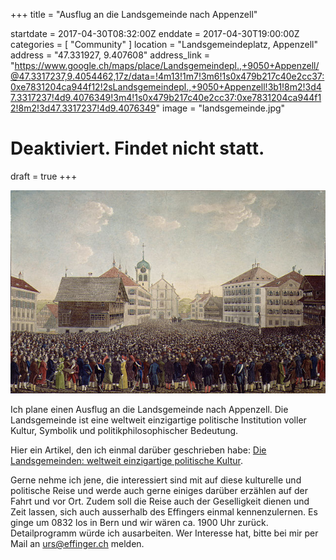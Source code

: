 +++
title = "Ausflug an die Landsgemeinde nach Appenzell"

startdate = 2017-04-30T08:32:00Z
enddate = 2017-04-30T19:00:00Z
categories = [ "Community" ]
location = "Landsgemeindeplatz, Appenzell"
address = "47.331927, 9.407608"
address_link = "https://www.google.ch/maps/place/Landsgemeindepl.,+9050+Appenzell/@47.3317237,9.4054462,17z/data=!4m13!1m7!3m6!1s0x479b217c40e2cc37:0xe7831204ca944f12!2sLandsgemeindepl.,+9050+Appenzell!3b1!8m2!3d47.3317237!4d9.4076349!3m4!1s0x479b217c40e2cc37:0xe7831204ca944f12!8m2!3d47.3317237!4d9.4076349"
image = "landsgemeinde.jpg"
# Deaktiviert. Findet nicht statt.
draft = true
+++

![Landsgemeinde](landsgemeinde.jpg)

Ich plane einen Ausflug an die Landsgemeinde nach Appenzell. Die Landsgemeinde ist eine weltweit einzigartige politische Institution voller Kultur, Symbolik und politikphilosophischer Bedeutung.

Hier ein Artikel, den ich einmal darüber geschrieben habe: [Die Landsgemeinden: weltweit einzigartige politische Kultur](http://www.zukunft-ch.ch/de/kommentar-des-monats-die-landsgemeinden-weltweit-einzigartige-politische-kultur/).

Gerne nehme ich jene, die interessiert sind mit auf diese kulturelle und politische Reise und werde auch gerne einiges darüber erzählen auf der Fahrt und vor Ort. Zudem soll die Reise auch der Geselligkeit dienen und Zeit lassen, sich auch ausserhalb des Effingers einmal kennenzulernen. Es ginge um 0832 los in Bern und wir wären ca. 1900 Uhr zurück. Detailprogramm würde ich ausarbeiten. Wer Interesse hat, bitte bei mir per Mail an [urs@effinger.ch](mailto:urs@effinger.ch) melden.
